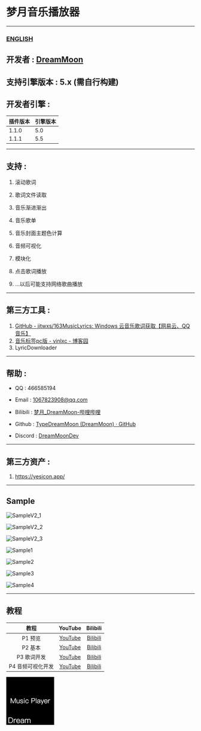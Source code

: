 # 梦月音乐播放器

---

### [ENGLISH](README.md)

## 开发者 : [DreamMoon](https://github.com/TypeDreamMoon)

## 支持引擎版本 : 5.x (需自行构建)

## 开发者引擎 :

| 插件版本  | 引擎版本 |
| ----- | -------------------------------- |
| 1.1.0 | 5.0                              |
| 1.1.1 | 5.5                              |

---

## 支持 :

1. 滚动歌词

2. 歌词文件读取

3. 音乐渐进渐出

4. 音乐歌单

5. 音乐封面主题色计算

6. 音频可视化

7. 模块化

8. 点击歌词播放

9. ...以后可能支持网络歌曲播放

---

## 第三方工具 :

1. [GitHub - jitwxs/163MusicLyrics: Windows 云音乐歌词获取【网易云、QQ音乐】](https://github.com/jitwxs/163MusicLyrics)
2. [音乐标签pc版 - vinlxc - 博客园](https://www.cnblogs.com/vinlxc/p/11347744.html)
3. LyricDownloader

---

## 帮助 :

- QQ : 466585194

- Email : 1067823908@qq.com

- Bilibili : [梦月_DreamMoon-哔哩哔哩](https://space.bilibili.com/1115826412)

- Github : [TypeDreamMoon (DreamMoon) · GitHub](https://github.com/TypeDreamMoon)

- Discord : [DreamMoonDev](https://discord.gg/MsuXwGpp)

---

## 第三方资产 :

1. https://yesicon.app/

---

## Sample

![SampleV2_1](Images/SampleV2_1.png "SampleV2_1")

![SampleV2_2](Images/SampleV2_2.png "SampleV2_2")

![SampleV2_3](Images/SampleV2_3.png "SampleV2_3")

![Sample1](Images/Sample1.png "Sample1")

![Sample2](Images/Sample2.png "Sample2")

![Sample3](Images/Sample3.png "Sample3")

![Sample4](Images/Sample4.png "Sample4")

---

## 教程

| 教程         | YouTube                                 | Bilibili                                                                                                                      |
|:----------:|:---------------------------------------:|:-----------------------------------------------------------------------------------------------------------------------------:|
| P1 预览      | [YouTube](https://youtu.be/1s6l5LL4gdM) | [Bilibili](https://www.bilibili.com/video/BV1rk6RYPEvc/?share_source=copy_web&vd_source=a81e6aca9f64409a68ec31aa70046f0c)     |
| P2 基本      | [YouTube](https://youtu.be/sttFgOPDo1g) | [Bilibili](https://www.bilibili.com/video/BV1rk6RYPEvc/?p=2&share_source=copy_web&vd_source=a81e6aca9f64409a68ec31aa70046f0c) |
| P3 歌词开发    | [YouTube](https://youtu.be/lvammFAA8II) | [Bilibili](https://www.bilibili.com/video/BV1rk6RYPEvc/?p=3&share_source=copy_web&vd_source=a81e6aca9f64409a68ec31aa70046f0c) |
| P4 音频可视化开发 | [YouTube](https://youtu.be/7b-o5JEmOmE) | [Bilibili](https://www.bilibili.com/video/BV1rk6RYPEvc/?p=4&share_source=copy_web&vd_source=a81e6aca9f64409a68ec31aa70046f0c) |

![Icon128](Resources/Icon128.png "Icon128")
